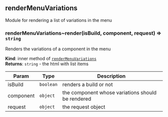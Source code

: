 <a name="module_renderMenuVariations"></a>

## renderMenuVariations
Module for rendering a list of variations in the menu

<a name="module_renderMenuVariations..render"></a>

### renderMenuVariations~render(isBuild, component, request) ⇒ <code>string</code>
Renders the variations of a component in the menu

**Kind**: inner method of [<code>renderMenuVariations</code>](#module_renderMenuVariations)  
**Returns**: <code>string</code> - the html with list items  

| Param | Type | Description |
| --- | --- | --- |
| isBuild | <code>boolean</code> | renders a build or not |
| component | <code>object</code> | the component whose variations should be rendered |
| request | <code>object</code> | the request object |

